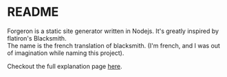 README
======

Forgeron is a static site generator written in Nodejs. It's greatly inspired by flatiron's Blacksmith.  
The name is the french translation of blacksmith. (I'm french, and I was out of imagination while naming this project).  
  
Checkout the full explanation page [here](gravitezero.github.com/Forgeron).

